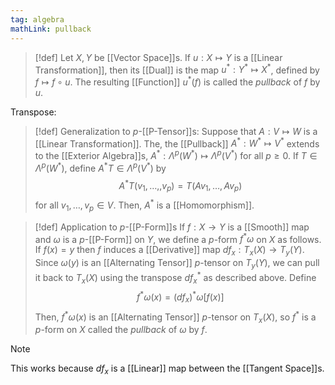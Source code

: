 ```yaml
---
tag: algebra
mathLink: pullback
---
```

>[!def]
Let $X,Y$ be [[Vector Space]]s. If $u:X \mapsto Y$ is a [[Linear Transformation]], then its [[Dual]] is the map $u^{*}:Y^{*}\mapsto X^{*}$, defined by $f \mapsto f\circ u$. The resulting [[Function]] $u^{*}(f)$ is called the *pullback* of $f$ by $u$. 

Transpose: 

>[!def] Generalization to $p$-[[P-Tensor]]s:
>Suppose that $A:V \mapsto W$ is a [[Linear Transformation]]. The, the [[Pullback]] $A^{*}:W^{*}\mapsto V^{*}$ extends to the [[Exterior Algebra]]s, $A^{*}:\Lambda^{p}(W^{*})\mapsto \Lambda^{p}(V^{*})$ for all $p≥0$. If $T\in \Lambda^{p}(W^{*})$, define $A^{*}T\in \Lambda^{p}(V^{*})$ by $$A^{*}T(v_{1},\ldots,,v_{p})=T(Av_{1},\ldots,Av_{p})$$for all $v_{1},\ldots,v_{p}\in V$. Then, $A^*$ is a [[Homomorphism]].

>[!def] Application to $p$-[[P-Form]]s
If $f:X \rightarrow Y$ is a [[Smooth]] map and $\omega$ is a $p$-[[P-Form]] on $Y$, we define a $p$-form $f^{*}\omega$ on $X$ as follows. If $f(x)=y$ then $f$ induces a [[Derivative]] map $df_{x}:T_{x}(X)\rightarrow T_{y}(Y)$. Since $\omega(y)$ is an [[Alternating Tensor]] $p$-tensor on $T_{y}(Y)$, we can pull it back to $T_{x}(X)$ using the transpose $df_{x}^{*}$ as described above. Define $$f^{*}\omega(x)=(df_{x})^{*}\omega[f(x)]$$Then, $f^{*}\omega(x)$ is an [[Alternating Tensor]] $p$-tensor on $T_{x}(X)$, so $f^{*}$ is a $p$-form on $X$ called the *pullback* of $\omega$ by $f$.

>[!note]
>This works because $df_{x}$ is a [[Linear]] map between the [[Tangent Space]]s.